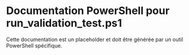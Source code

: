 # Documentation PowerShell pour run_validation_test.ps1

Cette documentation est un placeholder et doit être générée par un outil PowerShell spécifique.
